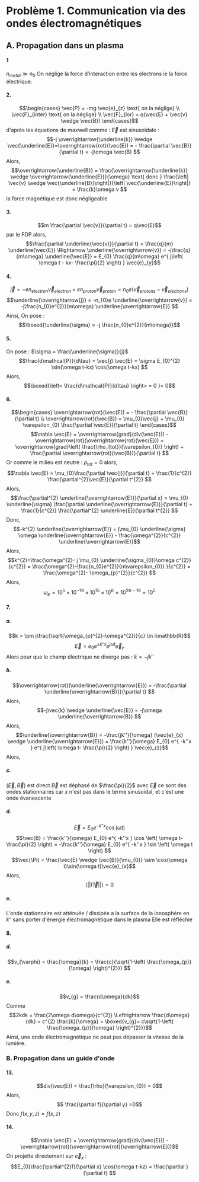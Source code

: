 # Problème 1. Communication via des ondes électromagnétiques
## A. Propagation dans un plasma
#### 1
$n_{metal} \gg n_{0}$ 
On néglige la force d’interaction entre les electrons ie la force électrique. 

#### 2.
$$\begin{cases}
\vec{P} = -mg \vec{e}_{z} \text{ on la néglige} \\
\vec{F}_{inter} \text{ on la néglige} \\
\vec{F}_{lor} = q(\vec{E} + \vec{v} \wedge \vec{B}) 
\end{cases}$$
d'après les équations de maxwell comme : $\vec{E}$ est sinusoïdale : 
$$-j \overrightarrow{\underline{k}} \wedge \vec{\underline{E}}=\overrightarrow{rot}(\vec{E}) = - \frac{\partial \vec{B}}{\partial t} = -j\omega \vec{B} $$
Alors, 
$$\overrightarrow{\underline{B}} = \frac{\overrightarrow{\underline{k}} \wedge \overrightarrow{\underline{E}}}{\omega} \text{ donc } \frac{\left| \vec{v} \wedge \vec{\underline{B}}\right|}{\left| \vec{\underline{E}}\right|} = \frac{k}\omega v $$
la force magnétique est donc négligeable

#### 3.
$$m \frac{\partial \vec{v}}{\partial t}  = q\vec{E}$$
par le FDP alors, 
$$\frac{\partial \underline{\vec{v}}}{\partial t}  = \frac{q}{m} \underline{\vec{E}} \Rightarrow  \underline{\overrightarrow{v}} = -j\frac{q}{m\omega} \underline{\vec{E}} = E_{0} \frac{q}{m\omega} e^{ j\left( \omega t - kx- \frac{\pi}{2} \right) }  \vec{e}_{y}$$

#### 4.
$$\vec{j} = -en_{electron}\vec{v}_{electron} + en_{proton}\vec{v}_{proton} = n_{0}e(\vec{v}_{protons}- \vec{v}_{electrons})$$
$$\underline{\overrightarrow{j}} = -n_{0}e \underline{\overrightarrow{v}} = -j\frac{n_{0}e^{2}}{m\omega} \underline{\overrightarrow{E}} $$
Ainsi, 
On pose :
$$\boxed{\underline{\sigma} = -j \frac{n_{0}e^{2}}{m\omega}}$$

#### 5.
On pose : $\sigma = \frac{\underline{\sigma}}{j}$
$$\frac{d\mathcal{P}}{d\tau} = \vec{j}.\vec{E} =  \sigma E_{0}^{2} \sin(\omega t-kx) \cos(\omega t-kx) $$
Alors, 
$$\boxed{\left< \frac{d\mathcal{P}}{d\tau} \right> = 0 }< 0$$

#### 6.
$$\begin{cases}
\overrightarrow{rot}(\vec{E}) = - \frac{\partial \vec{B}}{\partial t}  \\
\overrightarrow{rot}(\vec{B}) = \mu_{0}\vec{j} + \mu_{0} \varepsilon_{0}  \frac{\partial \vec{E}}{\partial t} 
\end{cases}$$
$$\nabla \vec{E} = \overrightarrow{grad}(div(\vec{E})) - \overrightarrow{rot}(\overrightarrow{rot}(\vec{E})) = \overrightarrow{grad}\left( \frac{\rho_{tot}}{\varepsilon_{0}} \right) + \frac{\partial  \overrightarrow{rot}(\vec{B})}{\partial t} $$
Or comme le milieu est neutre : $\rho_{tot} = 0$ alors, 
$$\nabla \vec{E} = \mu_{0}\frac{\partial \vec{j}}{\partial t} + \frac{1}{c^{2}} \frac{\partial^{2}\vec{E}}{\partial t^{2}}  $$
Alors, 
$$\frac{\partial^{2} \underline{\overrightarrow{E}}}{\partial x} = \mu_{0} \underline{\sigma} \frac{\partial \underline{\overrightarrow{E}}}{\partial t} + \frac{1}{c^{2}} \frac{\partial^{2} \underline{E}}{\partial t^{2}}   $$
Donc, 
$$-k^{2} \underline{\overrightarrow{E}} = j\mu_{0} \underline{\sigma} \omega \underline{\overrightarrow{E}} - \frac{\omega^{2}}{c^{2}} \underline{\overrightarrow{E}}$$
Alors,
$$k^{2}=\frac{\omega^{2}- j \mu_{0} \underline{\sigma_{0}}\omega c^{2}}{c^{2}} = \frac{\omega^{2}-\frac{n_{0}e^{2}}{m\varepsilon_{0}}  }{c^{2}} = \frac{\omega^{2}- \omega_{p}^{2}}{c^{2}} $$
Alors, 
$$\omega_{p} = 10^{5} \times 10^{-19} \times 10^{15} \times 10^{6} = 10^{26-19} = 10 ^{5}$$

#### 7.
##### a.
$$k = \pm j\frac{\sqrt{\omega_{p}^{2}-\omega^{2}}}{c} \in i\mathbb{R}$$
$$\vec{E} = e_{0} e^{\pm k''x } e^{ j\omega t } \vec{e}_{y}$$
Alors pour que le champ électrique ne diverge pas : $k = -jk''$

##### b.
$$\overrightarrow{rot}(\underline{\overrightarrow{E}}) = -\frac{\partial \underline{\overrightarrow{B}}}{\partial t} $$
Alors, 
$$-j\vec{k} \wedge \underline{\vec{E}} = -j\omega \underline{\overrightarrow{B}} $$
Alors, 
$$\underline{\overrightarrow{B}} = -\frac{jk''}{\omega} (\vec{e}_{x} \wedge \underline{\overrightarrow{E}}) = \frac{k''}{\omega} E_{0} e^{ -k''x } e^{ j\left( \omega t- \frac{\pi}{2} \right) } \vec{e}_{z}$$
Alors, 

##### c.
$(\vec{E}, \vec{B})$ est direct $\vec{B}$ est déphasé de $\frac{\pi}{2}$ avec $\vec{E}$ ce sont des ondes stationnaires car $x$ n'est pas dans le terme sinusoidal, et c'est une onde évanescente

##### d.
$$\vec{E} = E_{0} e^{ -k''x } \cos(\omega t) $$
$$\vec{B} = \frac{k''}{\omega} E_{0} e^{ -k''x } \cos \left( \omega t-\frac{\pi}{2} \right) = -\frac{k''}{\omega} E_{0} e^{ -k''x } \sin \left( \omega t \right) $$
$$\vec{\Pi} = \frac{\vec{E} \wedge \vec{B}}{\mu_{0}} \sim \cos(\omega t)\sin(\omega t)\vec{e}_{x}$$
Alors,
$$\left< \left|\left| \vec{\Pi} \right|\right|  \right> =  0 $$

##### e.
L'onde stationnaire est atténuée / dissipée a la surface de la ionosphère en $k''$
sans porter d'énergie électromagnétique dans le plasma
Elle est réfléchie

#### 8.
##### d.
$$v_{\varphi} = \frac{\omega}{k} = \frac{c}{\sqrt{1-\left( \frac{\omega_{p}}{\omega} \right)^{2}}} $$

##### e.
$$v_{g} = \frac{d\omega}{dk}$$
Comme 
$$2kdk = \frac{2\omega d\omega}{c^{2}} \Leftrightarrow \frac{d\omega}{dk} = c^{2} \frac{k}{\omega} = \boxed{v_{g}= c\sqrt{1-\left( \frac{\omega_{p}}{\omega} \right)^{2}}}$$
Ainsi, une onde électromagnétique ne peut pas dépasser la vitesse de la lumière. 

### B. Propagation dans un guide d'onde
#### 13.
$$div(\vec{E}) = \frac{\rho}{\varepsilon_{0}} = 0$$
Alors, 
$$ \frac{\partial f}{\partial y} =0$$
Donc $f(x, y, z) = f(x, z)$

#### 14.
$$\nabla \vec{E} = \overrightarrow{grad}(div(\vec{E})) - \overrightarrow{rot}(\overrightarrow{rot}(\overrightarrow{E}))$$
On projette directement sur $\vec{e}_{x}$ : 
$$E_{0}\frac{\partial^{2}f}{\partial x} \cos(\omega t-kz) = \frac{\partial }{\partial t} $$